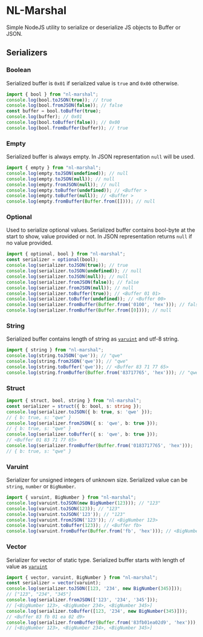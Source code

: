 # NL-Marshal

Simple NodeJS utility to serialize or deserialize JS objects to Buffer or JSON.

## Serializers
### Boolean
Serialized buffer is `0x01` if serialized value is `true` and `0x00` otherwise.
```ts
import { bool } from "nl-marshal";
console.log(bool.toJSON(true)); // true
console.log(bool.fromJSON(false)); // false
const buffer = bool.toBuffer(true);
console.log(buffer); // 0x01
console.log(bool.toBuffer(false)); // 0x00
console.log(bool.fromBuffer(buffer)); // true
```

### Empty
Serialized buffer is always empty. In JSON representation `null` will be used.
```ts
import { empty } from "nl-marshal";
console.log(empty.toJSON(undefined)); // null
console.log(empty.toJSON(null)); // null
console.log(empty.fromJSON(null)); // null
console.log(empty.toBuffer(undefined)); // <Buffer >
console.log(empty.toBuffer(null)); // <Buffer >
console.log(empty.fromBuffer(Buffer.from([]))); // null
```

### Optional
Used to serialize optional values. Serialized buffer contains bool-byte at the start to show, value provided or not.
In JSON representation returns `null` if no value provided.
```ts
import { optional, bool } from "nl-marshal";
const serializer = optional(bool);
console.log(serializer.toJSON(true)); // true
console.log(serializer.toJSON(undefined)); // null
console.log(serializer.toJSON(null)); // null
console.log(serializer.fromJSON(false)); // false
console.log(serializer.fromJSON(null)); // null
console.log(serializer.toBuffer(true)); // <Buffer 01 01>
console.log(serializer.toBuffer(undefined)); // <Buffer 00>
console.log(serializer.fromBuffer(Buffer.from('0100', 'hex'))); // false
console.log(serializer.fromBuffer(Buffer.from([0]))); // null
```

### String
Serialized buffer contains length of string as [`varuint`](#varuint) and utf-8 string.
```ts
import { string } from "nl-marshal";
console.log(string.toJSON('qwe')); // "qwe"
console.log(string.fromJSON('qwe')); // "qwe"
console.log(string.toBuffer('qwe')); // <Buffer 83 71 77 65>
console.log(string.fromBuffer(Buffer.from('83717765', 'hex'))); // "qwe"
```

### Struct
```ts
import { struct, bool, string } from "nl-marshal";
const serializer = struct({ b: bool, s: string });
console.log(serializer.toJSON({ b: true, s: 'qwe' }));
// { b: true, s: "qwe" }
console.log(serializer.fromJSON({ s: 'qwe', b: true }));
// { b: true, s: "qwe" }
console.log(serializer.toBuffer({ s: 'qwe', b: true }));
// <Buffer 01 83 71 77 65>
console.log(serializer.fromBuffer(Buffer.from('0183717765', 'hex')));
// { b: true, s: "qwe" }
```

### Varuint
Serializer for unsigned integers of unknown size. Serialized value can be `string`, `number` or `BigNumber`.
```ts
import { varuint, BigNumber } from "nl-marshal";
console.log(varuint.toJSON(new BigNumber(123))); // "123"
console.log(varuint.toJSON(123)); // "123"
console.log(varuint.toJSON('123')); // "123"
console.log(varuint.fromJSON('123')); // <BigNumber 123>
console.log(varuint.toBuffer(123)); // <Buffer fb>
console.log(varuint.fromBuffer(Buffer.from('fb', 'hex'))); // <BigNumber 123>
```

### Vector
Serializer for vector of static type. Serialized buffer starts with length of value as [`varuint`](#varuint)
```ts
import { vector, varuint, BigNumber } from "nl-marshal";
const serializer = vector(varuint);
console.log(serializer.toJSON([123, '234', new BigNumber(345)]));
// ["123", "234", "345"]
console.log(serializer.fromJSON(['123', '234', '345']));
// [<BigNumber 123>, <BigNumber 234>, <BigNumber 345>]
console.log(serializer.toBuffer([123, '234', new BigNumber(345)]));
// <Buffer 83 fb 01 ea 02 d9>
console.log(serializer.fromBuffer(Buffer.from('83fb01ea02d9', 'hex')));
// [<BigNumber 123>, <BigNumber 234>, <BigNumber 345>]
```
